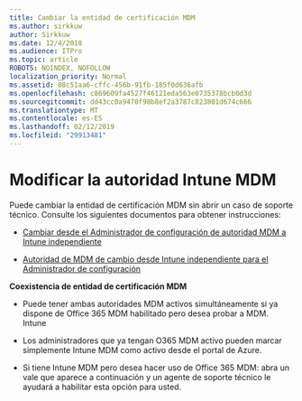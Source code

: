 ```yaml
---
title: Cambiar la entidad de certificación MDM
ms.author: sirkkuw
author: Sirkkuw
ms.date: 12/4/2018
ms.audience: ITPro
ms.topic: article
ROBOTS: NOINDEX, NOFOLLOW
localization_priority: Normal
ms.assetid: 08c51aa6-cffc-456b-91fb-185f0d636afb
ms.openlocfilehash: c869609fa4527f46121eda563e0735378bcb0d3d
ms.sourcegitcommit: dd43cc0a9470f98b8ef2a3787c823801d674c666
ms.translationtype: MT
ms.contentlocale: es-ES
ms.lasthandoff: 02/12/2019
ms.locfileid: "29913481"
---
```

# <a name="change-intune-mdm-authority"></a>Modificar la autoridad Intune MDM

Puede cambiar la entidad de certificación MDM sin abrir un caso de soporte técnico. Consulte los siguientes documentos para obtener instrucciones:
  
- [Cambiar desde el Administrador de configuración de autoridad MDM a Intune independiente](https://docs.microsoft.com/sccm/mdm/deploy-use/migrate-change-mdm-authority)
    
- [Autoridad de MDM de cambio desde Intune independiente para el Administrador de configuración](https://docs.microsoft.com/sccm/mdm/deploy-use/change-mdm-authority)
    
 **Coexistencia de entidad de certificación MDM**
  
- Puede tener ambas autoridades MDM activos simultáneamente si ya dispone de Office 365 MDM habilitado pero desea probar a MDM. Intune
    
- Los administradores que ya tengan O365 MDM activo pueden marcar simplemente Intune MDM como activo desde el portal de Azure.
    
- Si tiene Intune MDM pero desea hacer uso de Office 365 MDM: abra un vale que aparece a continuación y un agente de soporte técnico le ayudará a habilitar esta opción para usted.
    

